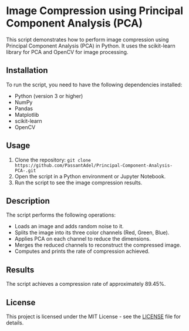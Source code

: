 # Image Compression using Principal Component Analysis (PCA)

This script demonstrates how to perform image compression using Principal Component Analysis (PCA) in Python. It uses the scikit-learn library for PCA and OpenCV for image processing.

## Installation

To run the script, you need to have the following dependencies installed:

- Python (version 3 or higher)
- NumPy
- Pandas
- Matplotlib
- scikit-learn
- OpenCV
  
## Usage

1. Clone the repository: `git clone https://github.com/PassantAdel/Principal-Component-Analysis-PCA-.git`
2. Open the script in a Python environment or Jupyter Notebook.
3. Run the script to see the image compression results.

## Description

The script performs the following operations:

- Loads an image and adds random noise to it.
- Splits the image into its three color channels (Red, Green, Blue).
- Applies PCA on each channel to reduce the dimensions.
- Merges the reduced channels to reconstruct the compressed image.
- Computes and prints the rate of compression achieved.

## Results

The script achieves a compression rate of approximately 89.45%.

## License

This project is licensed under the MIT License - see the [LICENSE](LICENSE) file for details.
